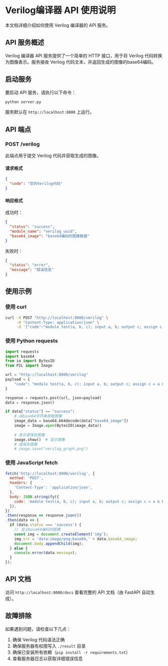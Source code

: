 # Verilog编译器 API 使用说明

本文档详细介绍如何使用 Verilog 编译器的 API 服务。

## API 服务概述

Verilog 编译器 API 服务提供了一个简单的 HTTP 接口，用于将 Verilog 代码转换为图像表示。服务接收 Verilog 代码文本，并返回生成的图像的base64编码。

## 启动服务

要启动 API 服务，请执行以下命令：

```bash
python server.py
```

服务默认在 `http://localhost:8000` 上运行。

## API 端点

### POST /verilog

此端点用于提交 Verilog 代码并获取生成的图像。

#### 请求格式

```json
{
  "code": "您的Verilog代码"
}
```

#### 响应格式

成功时：

```json
{
  "status": "success",
  "module_name": "verilog_uuid",
  "base64_image": "base64编码的图像数据"
}
```

失败时：

```json
{
  "status": "error",
  "message": "错误信息"
}
```

## 使用示例

### 使用 curl

```bash
curl -X POST "http://localhost:8000/verilog" \
     -H "Content-Type: application/json" \
     -d '{"code":"module test(a, b, c); input a, b; output c; assign c = a & b; endmodule"}'
```

### 使用 Python requests

```python
import requests
import base64
from io import BytesIO
from PIL import Image

url = "http://localhost:8000/verilog"
payload = {
    "code": "module test(a, b, c); input a, b; output c; assign c = a & b; endmodule"
}

response = requests.post(url, json=payload)
data = response.json()

if data["status"] == "success":
    # 从base64字符串获取图像
    image_data = base64.b64decode(data["base64_image"])
    image = Image.open(BytesIO(image_data))
    
    # 显示或保存图像
    image.show()  # 显示图像
    # 或保存图像
    # image.save("verilog_graph.png")
```

### 使用 JavaScript fetch

```javascript
fetch('http://localhost:8000/verilog', {
  method: 'POST',
  headers: {
    'Content-Type': 'application/json',
  },
  body: JSON.stringify({
    code: 'module test(a, b, c); input a, b; output c; assign c = a & b; endmodule'
  }),
})
.then(response => response.json())
.then(data => {
  if (data.status === 'success') {
    // 显示base64编码的图像
    const img = document.createElement('img');
    img.src = 'data:image/png;base64,' + data.base64_image;
    document.body.appendChild(img);
  } else {
    console.error(data.message);
  }
});
```

## API 文档

访问 `http://localhost:8000/docs` 查看完整的 API 文档（由 FastAPI 自动生成）。

## 故障排除

如果遇到问题，请检查以下几点：

1. 确保 Verilog 代码语法正确
2. 确保服务器有权限写入 `./result` 目录
3. 确保已安装所有依赖（`pip install -r requirements.txt`）
4. 查看服务器日志以获取详细错误信息 
